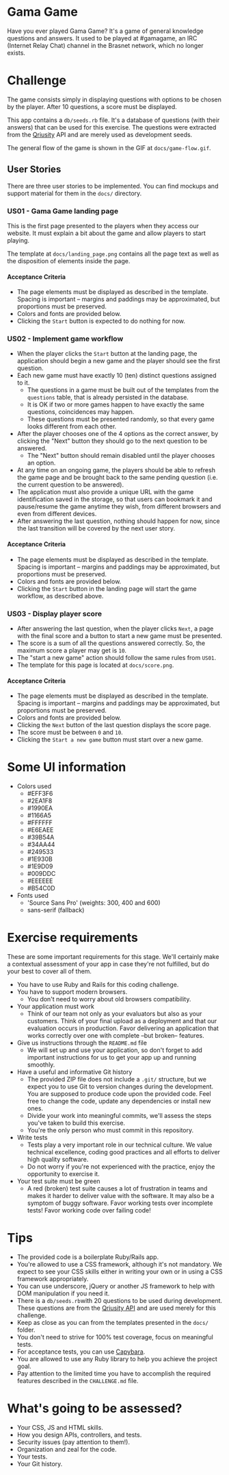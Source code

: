 # Gama Game

Have you ever played Gama Game? It's a game of general knowledge questions and
answers. It used to be played at #gamagame, an IRC (Internet Relay Chat) channel
in the Brasnet network, which no longer exists.

# Challenge

The game consists simply in displaying questions with options to be chosen by
the player. After 10 questions, a score must be displayed.

This app contains a `db/seeds.rb` file. It's a database of questions
(with their answers) that can be used for this exercise. The questions were
extracted from the [Qriusity](https://qriusity.com/) API and are merely used
as development seeds.

The general flow of the game is shown in the GIF at `docs/game-flow.gif`.

## User Stories

There are three user stories to be implemented. You can find mockups and support
material for them in the `docs/` directory.

### US01 - Gama Game landing page

This is the first page presented to the players when they access our website. It
must explain a bit about the game and allow players to start playing.

The template at `docs/landing_page.png` contains all the page text as well as
the disposition of elements inside the page.

#### Acceptance Criteria

* The page elements must be displayed as described in the template. Spacing is
  important – margins and paddings may be approximated, but proportions must be
  preserved.
* Colors and fonts are provided below.
* Clicking the `Start` button is expected to do nothing for now.

### US02 - Implement game workflow

* When the player clicks the `Start` button at the landing page, the application
  should begin a new game and the player should see the first question.
* Each new game must have exactly 10 (ten) distinct questions assigned to it.
  * The questions in a game must be built out of the templates from the
    `questions` table, that is already persisted in the database.
  * It is OK if two or more games happen to have exactly the same questions,
    coincidences may happen.
  * These questions must be presented randomly, so that every game looks
    different from each other.
* After the player chooses one of the 4 options as the correct answer, by
  clicking the "Next" button they should go to the next question to be answered.
  * The "Next" button should remain disabled until the player chooses an option.
* At any time on an ongoing game, the players should be able to refresh the game
  page and be brought back to the same pending question (i.e. the current
  question to be answered).
* The application must also provide a unique URL with the game identification
  saved in the storage, so that users can bookmark it and pause/resume the game
  anytime they wish, from different browsers and even from different devices.
* After answering the last question, nothing should happen for now, since the
  last transition will be covered by the next user story.

#### Acceptance Criteria

* The page elements must be displayed as described in the template. Spacing is
  important – margins and paddings may be approximated, but proportions must be
  preserved.
* Colors and fonts are provided below.
* Clicking the `Start` button in the landing page will start the game workflow,
  as described above.

### US03 - Display player score

* After answering the last question, when the player clicks `Next`, a page with
  the final score and a button to start a new game must be presented.
* The score is a sum of all the questions answered correctly. So, the maximum
  score a player may get is `10`.
* The "start a new game" action should follow the same rules from `US01`.
* The template for this page is located at `docs/score.png`.

#### Acceptance Criteria

* The page elements must be displayed as described in the template. Spacing is
  important – margins and paddings may be approximated, but proportions must be
  preserved.
* Colors and fonts are provided below.
* Clicking the `Next` button of the last question displays the score page.
* The score must be between `0` and `10`.
* Clicking the `Start a new game` button must start over a new game.

# Some UI information

* Colors used
  * #EFF3F6
  * #2EA1F8
  * #1990EA
  * #1166A5
  * #FFFFFF
  * #E6EAEE
  * #39B54A
  * #34AA44
  * #249533
  * #1E930B
  * #1E9D09
  * #009DDC
  * #EEEEEE
  * #B54C0D
* Fonts used
  * 'Source Sans Pro' (weights: 300, 400 and 600)
  * sans-serif (fallback)

# Exercise requirements

These are some important requirements for this stage. We'll certainly make a
contextual assessment of your app in case they're not fulfilled, but do your
best to cover all of them.

* You have to use Ruby and Rails for this coding challenge.
* You have to support modern browsers.
  * You don't need to worry about old browsers compatibility.
* Your application must work
  * Think of our team not only as your evaluators but also as your customers.
    Think of your final upload as a deployment and that our evaluation occurs
    in production. Favor delivering an application that works correctly over
    one with complete –but broken– features.
* Give us instructions through the `README.md` file
  * We will set up and use your application, so don't forget to add important
    instructions for us to get your app up and running smoothly.
* Have a useful and informative Git history
  * The provided ZIP file does not include a `.git/` structure, but we expect
    you to use Git to version changes during the development. You are supposed
    to produce code upon the provided code. Feel free to change the code,
    update any dependencies or install new ones.
  * Divide your work into meaningful commits, we'll assess the steps you've
    taken to build this exercise.
  * You're the only person who must commit in this repository.
* Write tests
  * Tests play a very important role in our technical culture. We value
    technical excellence, coding good practices and all efforts to deliver high
    quality software.
  * Do not worry if you're not experienced with the practice, enjoy the
    opportunity to exercise it.
* Your test suite must be green
  * A red (broken) test suite causes a lot of frustration in teams and makes it
    harder to deliver value with the software. It may also be a symptom of
    buggy software. Favor working tests over incomplete tests! Favor working
    code over failing code!

# Tips

* The provided code is a boilerplate Ruby/Rails app.
* You're allowed to use a CSS framework, although it's not mandatory. We expect
  to see your CSS skills either in writing your own or in using a CSS framework
  appropriately.
* You can use underscore, jQuery or another JS framework to help with DOM
  manipulation if you need it.
* There is a `db/seeds.rb`with 20 questions to be used during development. These
  questions are from the [Qriusity API](https://market.mashape.com/hudelabs/qriusity)
  and are used merely for this challenge.
* Keep as close as you can from the templates presented in the `docs/` folder.
* You don't need to strive for 100% test coverage, focus on meaningful tests.
* For acceptance tests, you can use [Capybara](https://github.com/teamcapybara/capybara).
* You are allowed to use any Ruby library to help you achieve the project goal.
* Pay attention to the limited time you have to accomplish the required features
  described in the `CHALLENGE.md` file.

# What's going to be assessed?

* Your CSS, JS and HTML skills.
* How you design APIs, controllers, and tests.
* Security issues (pay attention to them!).
* Organization and zeal for the code.
* Your tests.
* Your Git history.
